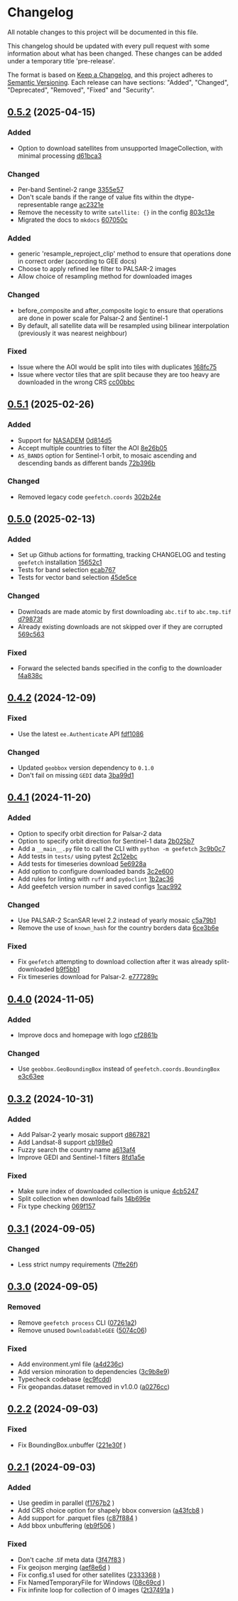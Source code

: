 # Changelog

All notable changes to this project will be documented in this file.

This changelog should be updated with every pull request with some information about what has been changed. These changes can be added under a temporary title 'pre-release'.

The format is based on [Keep a Changelog](https://keepachangelog.com/en/1.1.0/),
and this project adheres to [Semantic Versioning](https://semver.org/spec/v2.0.0.html).
Each release can have sections: "Added", "Changed", "Deprecated", "Removed", "Fixed" and "Security".

## [0.5.2](https://github.com/gbelouze/geefetch/compare/v0.5.2...v0.5.1) (2025-04-15)

### Added

- Option to download satellites from unsupported ImageCollection, with minimal processing [d61bca3](https://github.com/gbelouze/geefetch/commit/d61bca35122914923166551433dd9bb960b0e8cf)

### Changed

- Per-band Sentinel-2 range [3355e57](https://github.com/gbelouze/geefetch/commit/3355e57b2fd627fc93ee735480cad264c47fe350)
- Don't scale bands if the range of value fits within the dtype-representable range [ac2321e](https://github.com/gbelouze/geefetch/commit/ac2321ed7bfad78ea9ddb40fd589b903d8b4af5a)
- Remove the necessity to write `satellite: {}` in the config [803c13e](https://github.com/gbelouze/geefetch/commit/803c13e9d59adde54ffab52abeebe573dd6d9a58)
- Migrated the docs to `mkdocs` [607050c](https://github.com/gbelouze/geefetch/commit/607050ca244cdd3865de967e67d2d20d6fb56d47)

### Added

- generic 'resample_reproject_clip' method to ensure that operations done in correct order (according to GEE docs)
- Choose to apply refined lee filter to PALSAR-2 images
- Allow choice of resampling method for downloaded images

### Changed

- before_composite and after_composite logic to ensure that operations are done in power scale for Palsar-2 and Sentinel-1
- By default, all satellite data will be resampled using bilinear interpolation (previously it was nearest neighbour)

### Fixed

- Issue where the AOI would be split into tiles with duplicates [168fc75](https://github.com/gbelouze/geefetch/commit/168fc75df057c7e1decd273c9209fac7ec5bc5c9)
- Issue where vector tiles that are split because they are too heavy are downloaded in the wrong CRS [cc00bbc](https://github.com/gbelouze/geefetch/commit/cc00bbca03a9837a19b221f84ac5df0634534ed8)

## [0.5.1](https://github.com/gbelouze/geefetch/compare/v0.5.1...v0.5.0) (2025-02-26)

### Added

- Support for [NASADEM](https://developers.google.com/earth-engine/datasets/catalog/NASA_NASADEM_HGT_001) [0d814d5](https://github.com/gbelouze/geefetch/commit/0d814d5b6c99578441356ef6e92ef6b15f055b96)
- Accept multiple countries to filter the AOI [8e26b05](https://github.com/gbelouze/geefetch/commit/8e26b057059fca2a7e670eb1a873c19932baa0e9)
- `AS_BANDS` option for Sentinel-1 orbit, to mosaic ascending and descending bands as different bands [72b396b](https://github.com/gbelouze/geefetch/commit/72b396b22f84051839b3a584d59b8ff1e95e5fd5)

### Changed

- Removed legacy code `geefetch.coords` [302b24e](https://github.com/gbelouze/geefetch/commit/302b24ee1ed95e60d1ccb977d068b8b2ec6d2278)

## [0.5.0](https://github.com/gbelouze/geefetch/compare/v0.5.0...v0.4.2) (2025-02-13)

### Added

- Set up Github actions for formatting, tracking CHANGELOG and testing `geefetch` installation [15652c1](https://github.com/gbelouze/geefetch/commit/15652c1c6bb4ac4415cd23c76437510824addb9c)
- Tests for band selection [ecab767](https://github.com/gbelouze/geefetch/commit/ecab767270f446c11e72a73d79fe68f2db1791dc)
- Tests for vector band selection [45de5ce](https://github.com/gbelouze/geefetch/commit/45de5ce0b7781950a3750795b25f7c56c7cd0a4e)

### Changed

- Downloads are made atomic by first downloading `abc.tif` to `abc.tmp.tif` [d79873f](https://github.com/gbelouze/geefetch/commit/d79873fe5932d7f291673f6da2c3cd55950bfa4e)
- Already existing downloads are not skipped over if they are corrupted [569c563](https://github.com/gbelouze/geefetch/commit/569c563692d4d6880122ace47f5e81c0af36885a)

### Fixed

- Forward the selected bands specified in the config to the downloader [f4a838c](https://github.com/gbelouze/geefetch/commit/f4a838ced47994ead899e8b5e8bd8104ea5e24c7)

## [0.4.2](https://github.com/gbelouze/geefetch/compare/v0.4.2...v0.4.1) (2024-12-09)

### Fixed

- Use the latest `ee.Authenticate` API [fdf1086](https://github.com/gbelouze/geefetch/commit/fdf1086d48aaa71f41f368385c5ab08fc93b40d9)

### Changed

- Updated `geobbox` version dependency to `0.1.0`
- Don't fail on missing `GEDI` data [3ba99d1](https://github.com/gbelouze/geefetch/commit/3ba99d176136db50437ba0f68697b1872305dfb7)

## [0.4.1](https://github.com/gbelouze/geefetch/compare/v0.4.1...v0.4.0) (2024-11-20)

### Added

- Option to specify orbit direction for Palsar-2 data
- Option to specify orbit direction for Sentinel-1 data [2b025b7](https://github.com/gbelouze/geefetch/commit/2b025b74474be5803895b9cb4d8497f587128923)
- Add a `__main__.py` file to call the CLI with `python -m geefetch` [3c9b0c7](https://github.com/gbelouze/geefetch/commit/3c9b0c74833353dd8e048b59dd244f57ef89034b)
- Add tests in `tests/` using pytest [2c12ebc](https://github.com/gbelouze/geefetch/commit/2c12ebc261617f864e7f8a996fd0725d2d46c731)
- Add tests for timeseries download [5e6928a](https://github.com/gbelouze/geefetch/commit/5e6928a49e61a580985e4180b258874e5e9324d4)
- Add option to configure downloaded bands [3c2e600](https://github.com/gbelouze/geefetch/commit/3c2e600da02aa98be5ebc0b4c4630d2708cd7f70)
- Add rules for linting with `ruff` and `pydoclint` [1b2ac36](https://github.com/gbelouze/geefetch/commit/1b2ac36bac64aa0c1dedb8beaa087559cd52d9fe)
- Add geefetch version number in saved configs [1cac992](https://github.com/gbelouze/geefetch/commit/1cac992559fcd6f27ca7f1cd29f594421bc11b29)

### Changed

- Use PALSAR-2 ScanSAR level 2.2 instead of yearly mosaic [c5a79b1](https://github.com/gbelouze/geefetch/commit/c5a79b10f00e6b7706bf439b5016c2b8fbee39e8)
- Remove the use of `known_hash` for the country borders data [6ce3b6e](https://github.com/gbelouze/geefetch/commit/6ce3b6ee0049e6d5d3cf75f3f6164f82ff886d28)

### Fixed

- Fix `geefetch` attempting to download collection after it was already split-downloaded [b9f5bb1](https://github.com/gbelouze/geefetch/commit/b9f5bb12d4caaf073bd69e50e36e48809966f3ad)
- Fix timeseries download for Palsar-2. [e777289c](https://github.com/gbelouze/geefetch/commit/e777289cc22f1d7551533abc2675e2747d51a8bd)

## [0.4.0](https://github.com/gbelouze/geefetch/compare/v0.4.0...v0.3.2) (2024-11-05)

### Added

- Improve docs and homepage with logo [cf2861b](https://github.com/gbelouze/geefetch/commit/cf2861b6b5b71d0b33db2588045d147377a8dfa0)

### Changed

- Use `geobbox.GeoBoundingBox` instead of `geefetch.coords.BoundingBox` [e3c63ee](https://github.com/gbelouze/geefetch/commit/e3c63eef981bf3e79a7786f8bbf31dd53f5626b7)

## [0.3.2](https://github.com/gbelouze/geefetch/compare/v0.3.2...v0.3.1) (2024-10-31)

### Added

- Add Palsar-2 yearly mosaic support [d867821](https://github.com/gbelouze/geefetch/commit/d867821e0b6379044e59d08538289ff0cd922974)
- Add Landsat-8 support [cb198e0](https://github.com/gbelouze/geefetch/commit/cb198e09e729cf367933c3bedad6653e5693712f)
- Fuzzy search the country name [a613af4](https://github.com/gbelouze/geefetch/commit/a613af46bf87df1951bd3496638a041160f46143)
- Improve GEDI and Sentinel-1 filters [8fd1a5e](https://github.com/gbelouze/geefetch/commit/8fd1a5ebc8d231c3a05e1d8f160936ffadd1b302)

### Fixed

- Make sure index of downloaded collection is unique [4cb5247](https://github.com/gbelouze/geefetch/commit/4cb5247c1d7fc3406b5dc7259fe46b85853b1ed3)
- Split collection when download fails [14b696e](https://github.com/gbelouze/geefetch/commit/14b696e4e0d175d44e4065617a41ad139ec805bf)
- Fix type checking [069f157](https://github.com/gbelouze/geefetch/commit/069f1574a0e1508594555f058645b7072adb5158)

## [0.3.1](https://github.com/gbelouze/geefetch/compare/v0.3.1...v0.3.0) (2024-09-05)

### Changed

- Less strict numpy requirements ([7ffe26f](https://github.com/gbelouze/geefetch/commit/7ffe26f8ca7fd74a97805d9fc49d1a84cdf98f2a))

## [0.3.0](https://github.com/gbelouze/geefetch/compare/v0.3.0...v0.2.2) (2024-09-05)

### Removed

- Remove `geefetch process` CLI ([07261a2](https://github.com/gbelouze/geefetch/commit/07261a2e74134af7d8be1ef6606f03a3c5479436))
- Remove unused `DownloadableGEE` ([5074c06](https://github.com/gbelouze/geefetch/commit/5074c0622a5a5e3c2658dd1c28a6ade312c54ee4))

### Fixed

- Add environment.yml file ([a4d236c](https://github.com/gbelouze/geefetch/commit/a4d236c8b9a72e7f7b44c36303de684b1a45da0a))
- Add version minoration to dependencies ([3c9b8e9](https://github.com/gbelouze/geefetch/commit/3c9b8e9fa703b3cf56d36bf5be2a5d0d0e4bd976))
- Typecheck codebase ([ec9fcdd](https://github.com/gbelouze/geefetch/commit/ec9fcdd3a7bdd347192b7fbfabc32f96cd44b75b))
- Fix geopandas.dataset removed in v1.0.0 ([a0276cc](https://github.com/gbelouze/geefetch/commit/ec9fcdd3a7bdd347192b7fbfabc32f96cd44b75b))

## [0.2.2](https://github.com/gbelouze/geefetch/compare/v0.2.2...v0.2.1) (2024-09-03)

### Fixed

- Fix BoundingBox.unbuffer ([221e30f](https://github.com/gbelouze/geefetch/commit/221e30fd66d09783503ccb7b758ce526c10984db) )

## [0.2.1](https://github.com/gbelouze/geefetch/compare/v0.2.1...0.2.0) (2024-09-03)

### Added

- Use geedim in parallel ([f1767b2](https://github.com/gbelouze/geefetch/commit/f1767b2bc98fbccc6008f4dfe6d73b8029999d79) )
- Add CRS choice option for shapely bbox conversion ([a43fcb8](https://github.com/gbelouze/geefetch/commit/a43fcb81d24dd0010421ae0144a55368b7332764) )
- Add support for .parquet files ([c87f884](https://github.com/gbelouze/geefetch/commit/c87f88469568f6f34a5445ea09408597be138e29) )
- Add bbox unbuffering ([eb9f506](https://github.com/gbelouze/geefetch/commit/eb9f506fbd82bb713d37969bb2dddb4568f0e507) )

### Fixed

- Don't cache .tif meta data ([3f47f83](https://github.com/gbelouze/geefetch/commit/3f47f8368f2ac0393f5fc436259d9b4f8b598b2c) )
- Fix geojson merging ([aef8e6d](https://github.com/gbelouze/geefetch/commit/aef8e6dfc3f0cf855015d7b263fa42f11cf02c83) )
- Fix config.s1 used for other satellites ([2333368](https://github.com/gbelouze/geefetch/commit/2333368d570689684e27f4d7fe9acaa0fb892a4f) )
- Fix NamedTemporaryFile for Windows ([08c69cd](https://github.com/gbelouze/geefetch/commit/08c69cd0fa8238686a1ee81c02d686e370a71e64) )
- Fix infinite loop for collection of 0 images ([2t37491a](https://github.com/gbelouze/geefetch/commit/237491af7b4f742be7db2dc2d445cb83a670c837) )
